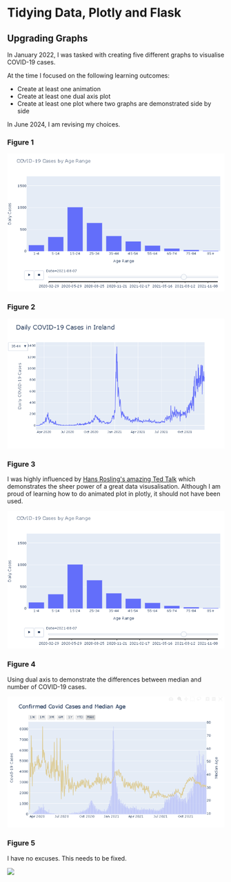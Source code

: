 # Tidying Data, Plotly and Flask

## Upgrading Graphs
In January 2022, I was tasked with creating five different graphs to visualise COVID-19 cases. 

At the time I focused on the following learning outcomes:
- Create at least one animation
- Create at least one dual axis plot
- Create at least one plot where two graphs are demonstrated side by side

In June 2024, I am revising my choices.

### Figure 1

<img src='https://github.com/kjonina/Presenting-Covid19-using-Flask/blob/main/screenshot/figure3.PNG'/></a>

### Figure 2

<img src='https://github.com/kjonina/Presenting-Covid19-using-Flask/blob/main/screenshot/figure2.PNG'/></a>

### Figure 3
I was highly influenced by [Hans Rosling's amazing Ted Talk](https://www.youtube.com/watch?v=hVimVzgtD6w&ab_channel=TED) which demonstrates the sheer power of a great data visusalisation. Although I am proud of learning how to do animated plot in plotly, it should not have been used. 

<img src='https://github.com/kjonina/Presenting-Covid19-using-Flask/blob/main/screenshot/figure3.PNG'/></a>

### Figure 4
Using dual axis to demonstrate the differences between median and number of COVID-19 cases. 


<img src='https://github.com/kjonina/Presenting-Covid19-using-Flask/blob/main/screenshot/figure4.PNG'/></a>

### Figure 5
I have no excuses. This needs to be fixed.

<img src='shttps://github.com/kjonina/Presenting-Covid19-using-Flask/blob/main/screenshot/figure5.PNG'/></a>

